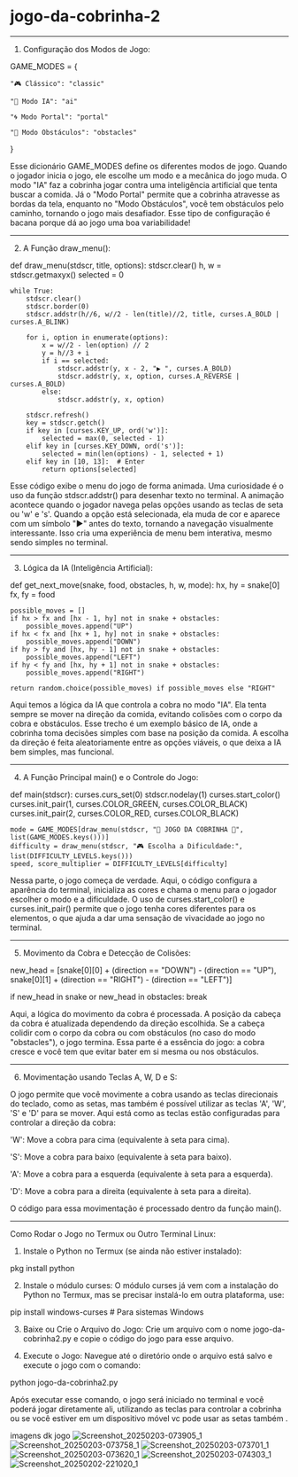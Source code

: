 # jogo-da-cobrinha-2
---

1. Configuração dos Modos de Jogo:

GAME_MODES = {

    "🎮 Clássico": "classic"
    
    "🤖 Modo IA": "ai"
    
    "🌀 Modo Portal": "portal"
    
    "🚧 Modo Obstáculos": "obstacles"
}


Esse dicionário GAME_MODES define os diferentes modos de jogo. Quando o jogador inicia o jogo, ele escolhe um modo e a mecânica do jogo muda. O modo "IA" faz a cobrinha jogar contra uma inteligência artificial que tenta buscar a comida. Já o "Modo Portal" permite que a cobrinha atravesse as bordas da tela, enquanto no "Modo Obstáculos", você tem obstáculos pelo caminho, tornando o jogo mais desafiador. Esse tipo de configuração é bacana porque dá ao jogo uma boa variabilidade!


---

2. A Função draw_menu():

def draw_menu(stdscr, title, options):
    stdscr.clear()
    h, w = stdscr.getmaxyx()
    selected = 0

    while True:
        stdscr.clear()
        stdscr.border(0)
        stdscr.addstr(h//6, w//2 - len(title)//2, title, curses.A_BOLD | curses.A_BLINK)

        for i, option in enumerate(options):
            x = w//2 - len(option) // 2
            y = h//3 + i
            if i == selected:
                stdscr.addstr(y, x - 2, "▶ ", curses.A_BOLD)
                stdscr.addstr(y, x, option, curses.A_REVERSE | curses.A_BOLD)
            else:
                stdscr.addstr(y, x, option)

        stdscr.refresh()
        key = stdscr.getch()
        if key in [curses.KEY_UP, ord('w')]:
            selected = max(0, selected - 1)
        elif key in [curses.KEY_DOWN, ord('s')]:
            selected = min(len(options) - 1, selected + 1)
        elif key in [10, 13]:  # Enter
            return options[selected]

Esse código exibe o menu do jogo de forma animada. Uma curiosidade é o uso da função stdscr.addstr() para desenhar texto no terminal. A animação acontece quando o jogador navega pelas opções usando as teclas de seta ou 'w' e 's'. Quando a opção está selecionada, ela muda de cor e aparece com um símbolo "▶" antes do texto, tornando a navegação visualmente interessante. Isso cria uma experiência de menu bem interativa, mesmo sendo simples no terminal.


---

3. Lógica da IA (Inteligência Artificial):

def get_next_move(snake, food, obstacles, h, w, mode):
    hx, hy = snake[0]
    fx, fy = food

    possible_moves = []
    if hx > fx and [hx - 1, hy] not in snake + obstacles:
        possible_moves.append("UP")
    if hx < fx and [hx + 1, hy] not in snake + obstacles:
        possible_moves.append("DOWN")
    if hy > fy and [hx, hy - 1] not in snake + obstacles:
        possible_moves.append("LEFT")
    if hy < fy and [hx, hy + 1] not in snake + obstacles:
        possible_moves.append("RIGHT")

    return random.choice(possible_moves) if possible_moves else "RIGHT"

Aqui temos a lógica da IA que controla a cobra no modo "IA". Ela tenta sempre se mover na direção da comida, evitando colisões com o corpo da cobra e obstáculos. Esse trecho é um exemplo básico de IA, onde a cobrinha toma decisões simples com base na posição da comida. A escolha da direção é feita aleatoriamente entre as opções viáveis, o que deixa a IA bem simples, mas funcional.


---

4. A Função Principal main() e o Controle do Jogo:

def main(stdscr):
    curses.curs_set(0)
    stdscr.nodelay(1)
    curses.start_color()
    curses.init_pair(1, curses.COLOR_GREEN, curses.COLOR_BLACK)
    curses.init_pair(2, curses.COLOR_RED, curses.COLOR_BLACK)

    mode = GAME_MODES[draw_menu(stdscr, "🐍 JOGO DA COBRINHA 🐍", list(GAME_MODES.keys()))]
    difficulty = draw_menu(stdscr, "🎮 Escolha a Dificuldade:", list(DIFFICULTY_LEVELS.keys()))
    speed, score_multiplier = DIFFICULTY_LEVELS[difficulty]

Nessa parte, o jogo começa de verdade. Aqui, o código configura a aparência do terminal, inicializa as cores e chama o menu para o jogador escolher o modo e a dificuldade. O uso de curses.start_color() e curses.init_pair() permite que o jogo tenha cores diferentes para os elementos, o que ajuda a dar uma sensação de vivacidade ao jogo no terminal.


---

5. Movimento da Cobra e Detecção de Colisões:

new_head = [snake[0][0] + (direction == "DOWN") - (direction == "UP"),
            snake[0][1] + (direction == "RIGHT") - (direction == "LEFT")]

if new_head in snake or new_head in obstacles:
    break

Aqui, a lógica do movimento da cobra é processada. A posição da cabeça da cobra é atualizada dependendo da direção escolhida. Se a cabeça colidir com o corpo da cobra ou com obstáculos (no caso do modo "obstacles"), o jogo termina. Essa parte é a essência do jogo: a cobra cresce e você tem que evitar bater em si mesma ou nos obstáculos.


---

6. Movimentação usando Teclas A, W, D e S:

O jogo permite que você movimente a cobra usando as teclas direcionais do teclado, como as setas, mas também é possível utilizar as teclas 'A', 'W', 'S' e 'D' para se mover. Aqui está como as teclas estão configuradas para controlar a direção da cobra:

'W': Move a cobra para cima (equivalente à seta para cima).

'S': Move a cobra para baixo (equivalente à seta para baixo).

'A': Move a cobra para a esquerda (equivalente à seta para a esquerda).

'D': Move a cobra para a direita (equivalente à seta para a direita).


O código para essa movimentação é processado dentro da função main().


---

Como Rodar o Jogo no Termux ou Outro Terminal Linux:

1. Instale o Python no Termux (se ainda não estiver instalado):

pkg install python


2. Instale o módulo curses: O módulo curses já vem com a instalação do Python no Termux, mas se precisar instalá-lo em outra plataforma, use:

pip install windows-curses  # Para sistemas Windows


3. Baixe ou Crie o Arquivo do Jogo: Crie um arquivo com o nome jogo-da-cobrinha2.py e copie o código do jogo para esse arquivo.


4. Execute o Jogo: Navegue até o diretório onde o arquivo está salvo e execute o jogo com o comando:

python jogo-da-cobrinha2.py



Após executar esse comando, o jogo será iniciado no terminal e você poderá jogar diretamente ali, utilizando as teclas para controlar a cobrinha ou se você estiver em um dispositivo móvel vc pode usar as setas também .

 imagens dk jogo
 ![Screenshot_20250203-073905_1](https://github.com/user-attachments/assets/66808b0a-1a0d-4ce3-81f9-0a16428030dd)
![Screenshot_20250203-073758_1](https://github.com/user-attachments/assets/cefefca2-d568-4ecb-ab96-333b5b35b674)
![Screenshot_20250203-073701_1](https://github.com/user-attachments/assets/2fef87c0-a0f2-488a-a8a3-7c776cf253cb)
![Screenshot_20250203-073620_1](https://github.com/user-attachments/assets/3af37dd0-1730-482a-ab61-b8d26d2bf408)
![Screenshot_20250203-074303_1](https://github.com/user-attachments/assets/67dcecd1-9d60-4ef3-bbaa-b60dccb5d092)
![Screenshot_20250202-221020_1](https://github.com/user-attachments/assets/6298bffb-46db-483f-b068-986bcda15811) 
